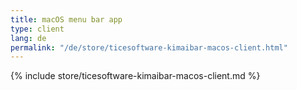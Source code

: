 ```yaml
---
title: macOS menu bar app
type: client
lang: de
permalink: "/de/store/ticesoftware-kimaibar-macos-client.html"
---
```


{% include store/ticesoftware-kimaibar-macos-client.md %}

